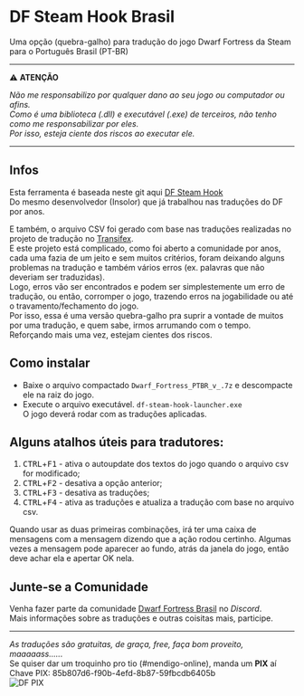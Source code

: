 # DF Steam Hook Brasil

Uma opção (quebra-galho) para tradução do jogo Dwarf Fortress da Steam para o Português Brasil (PT-BR)

---

:warning: **ATENÇÃO**

_Não me responsabilizo por qualquer dano ao seu jogo ou computador ou afins.<br>
Como é uma biblioteca (.dll) e executável (.exe) de terceiros, não tenho como me responsabilizar por eles.<br>
Por isso, esteja ciente dos riscos ao executar ele._

---

## Infos

Esta ferramenta é baseada neste git aqui [DF Steam Hook](https://github.com/dfint/misc_archives/tree/main/df_steam_patcher)<br>
Do mesmo desenvolvedor (Insolor) que já trabalhou nas traduções do DF por anos.

E também, o arquivo CSV foi gerado com base nas traduções realizadas no projeto de tradução no [Transifex](https://www.transifex.com/dwarf-fortress-translation/dwarf-fortress-steam/language/pt_BR/).<br>
E este projeto está complicado, como foi aberto a comunidade por anos, cada uma fazia de um jeito e sem muitos critérios, foram deixando alguns problemas na tradução e também vários erros (ex. palavras que não deveriam ser traduzidas).<br>
Logo, erros vão ser encontrados e podem ser simplestemente um erro de tradução, ou então, corromper o jogo, trazendo erros na jogabilidade ou até o travamento/fechamento do jogo.<br>
Por isso, essa é uma versão quebra-galho pra suprir a vontade de muitos por uma tradução, e quem sabe, irmos arrumando com o tempo.<br>
Reforçando mais uma vez, estejam cientes dos riscos.

## Como instalar

* Baixe o arquivo compactado `Dwarf_Fortress_PTBR_v_.7z` e descompacte ele na raiz do jogo.<br>
* Execute o arquivo executável. `df-steam-hook-launcher.exe`<br>
O jogo deverá rodar com as traduções aplicadas.

## Alguns atalhos úteis para tradutores:

1. <kbd>CTRL</kbd>+<kbd>F1</kbd> - ativa o autoupdate dos textos do jogo quando o arquivo csv for modificado;
2. <kbd>CTRL</kbd>+<kbd>F2</kbd> - desativa a opção anterior;
3. <kbd>CTRL</kbd>+<kbd>F3</kbd> - desativa as traduções;
3. <kbd>CTRL</kbd>+<kbd>F4</kbd> - ativa as traduções e atualiza a tradução com base no arquivo csv.

Quando usar as duas primeiras combinações, irá ter uma caixa de mensagens com a mensagem dizendo que a ação rodou certinho.
Algumas vezes a mensagem pode aparecer ao fundo, atrás da janela do jogo, então deve achar ela e apertar OK nela.

## Junte-se a Comunidade

Venha fazer parte da comunidade [Dwarf Fortress Brasil](https://discord.gg/pSkdABvp) no *Discord*.<br>
Mais informações sobre as traduções e outras coisitas mais, participe.


---

_As traduções são gratuitas, de graça, free, faça bom proveito, maaaaass......_<br>
Se quiser dar um troquinho pro tio (#mendigo-online), manda um **PIX** aí<br>
Chave PIX: 85b807d6-f90b-4efd-8b87-59fbcdb6405b<br>
![DF PIX](https://i.ibb.co/6JyW7rD/Gloomhaven-PIX.jpg)
